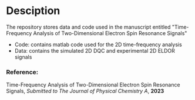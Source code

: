 # Desciption 
The repository stores data and code used in the manuscript entitled "Time-Frequency Analysis of Two-Dimensional Electron Spin Resonance Signals"
- Code: contains matlab code used for the 2D time-frequency analysis
- Data: contains the simulated 2D DQC and experimental 2D ELDOR signals

### Reference: 
Time-Frequency Analysis of Two-Dimensional Electron Spin Resonance Signals, *Submitted to The Journal of Physical Chemistry A*, **2023**
